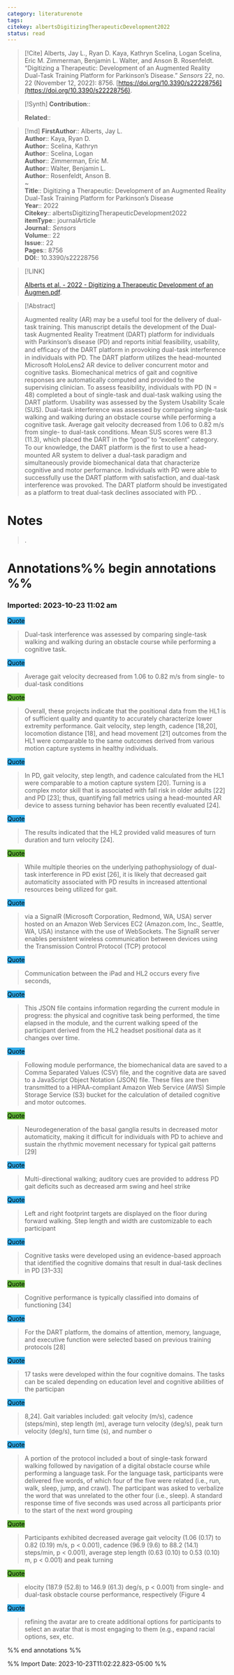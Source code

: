 ```yaml
---
category: literaturenote
tags: 
citekey: albertsDigitizingTherapeuticDevelopment2022
status: read
---
```


> [!Cite]
> Alberts, Jay L., Ryan D. Kaya, Kathryn Scelina, Logan Scelina, Eric M. Zimmerman, Benjamin L. Walter, and Anson B. Rosenfeldt. “Digitizing a Therapeutic: Development of an Augmented Reality Dual-Task Training Platform for Parkinson’s Disease.” _Sensors_ 22, no. 22 (November 12, 2022): 8756. [https://doi.org/10.3390/s22228756](https://doi.org/10.3390/s22228756).

>[!Synth]
>**Contribution**:: 
>
>**Related**:: 
>

>[!md]
> **FirstAuthor**:: Alberts, Jay L.  
> **Author**:: Kaya, Ryan D.  
> **Author**:: Scelina, Kathryn  
> **Author**:: Scelina, Logan  
> **Author**:: Zimmerman, Eric M.  
> **Author**:: Walter, Benjamin L.  
> **Author**:: Rosenfeldt, Anson B.  
~    
> **Title**:: Digitizing a Therapeutic: Development of an Augmented Reality Dual-Task Training Platform for Parkinson’s Disease  
> **Year**:: 2022   
> **Citekey**:: albertsDigitizingTherapeuticDevelopment2022  
> **itemType**:: journalArticle  
> **Journal**:: *Sensors*  
> **Volume**:: 22  
> **Issue**:: 22   
> **Pages**:: 8756  
> **DOI**:: 10.3390/s22228756    

> [!LINK] 
>
>  [Alberts et al. - 2022 - Digitizing a Therapeutic Development of an Augmen.pdf](file://C:\Users\emzpe\Zotero\storage\VHN592NU\Alberts%20et%20al.%20-%202022%20-%20Digitizing%20a%20Therapeutic%20Development%20of%20an%20Augmen.pdf).

> [!Abstract]
>
> Augmented reality (AR) may be a useful tool for the delivery of dual-task training. This manuscript details the development of the Dual-task Augmented Reality Treatment (DART) platform for individuals with Parkinson’s disease (PD) and reports initial feasibility, usability, and efﬁcacy of the DART platform in provoking dual-task interference in individuals with PD. The DART platform utilizes the head-mounted Microsoft HoloLens2 AR device to deliver concurrent motor and cognitive tasks. Biomechanical metrics of gait and cognitive responses are automatically computed and provided to the supervising clinician. To assess feasibility, individuals with PD (N = 48) completed a bout of single-task and dual-task walking using the DART platform. Usability was assessed by the System Usability Scale (SUS). Dual-task interference was assessed by comparing single-task walking and walking during an obstacle course while performing a cognitive task. Average gait velocity decreased from 1.06 to 0.82 m/s from single- to dual-task conditions. Mean SUS scores were 81.3 (11.3), which placed the DART in the “good” to “excellent” category. To our knowledge, the DART platform is the ﬁrst to use a head-mounted AR system to deliver a dual-task paradigm and simultaneously provide biomechanical data that characterize cognitive and motor performance. Individuals with PD were able to successfully use the DART platform with satisfaction, and dual-task interference was provoked. The DART platform should be investigated as a platform to treat dual-task declines associated with PD.
>.
> 
# Notes
>.


# Annotations%% begin annotations %%


### Imported: 2023-10-23 11:02 am



<mark style="background-color: #2ea8e5">Quote</mark>
> Dual-task interference was assessed by comparing single-task walking and walking during an obstacle course while performing a cognitive task.

<mark style="background-color: #2ea8e5">Quote</mark>
> Average gait velocity decreased from 1.06 to 0.82 m/s from single- to dual-task conditions

<mark style="background-color: #5fb236">Quote</mark>
> Overall, these projects indicate that the positional data from the HL1 is of sufficient quality and quantity to accurately characterize lower extremity performance. Gait velocity, step length, cadence [18,20], locomotion distance [18], and head movement [21] outcomes from the HL1 were comparable to the same outcomes derived from various motion capture systems in healthy individuals.

<mark style="background-color: #2ea8e5">Quote</mark>
> In PD, gait velocity, step length, and cadence calculated from the HL1 were comparable to a motion capture system [20]. Turning is a complex motor skill that is associated with fall risk in older adults [22] and PD [23]; thus, quantifying fall metrics using a head-mounted AR device to assess turning behavior has been recently evaluated [24].

<mark style="background-color: #2ea8e5">Quote</mark>
> The results indicated that the HL2 provided valid measures of turn duration and turn velocity [24].

<mark style="background-color: #5fb236">Quote</mark>
> While multiple theories on the underlying pathophysiology of dual-task interference in PD exist [26], it is likely that decreased gait automaticity associated with PD results in increased attentional resources being utilized for gait.


> 

<mark style="background-color: #2ea8e5">Quote</mark>
> via a SignalR (Microsoft Corporation, Redmond, WA, USA) server hosted on an Amazon Web Services EC2 (Amazon.com, Inc., Seattle, WA, USA) instance with the use of WebSockets. The SignalR server enables persistent wireless communication between devices using the Transmission Control Protocol (TCP) protocol

<mark style="background-color: #2ea8e5">Quote</mark>
> Communication between the iPad and HL2 occurs every five seconds,

<mark style="background-color: #2ea8e5">Quote</mark>
> This JSON file contains information regarding the current module in progress: the physical and cognitive task being performed, the time elapsed in the module, and the current walking speed of the participant derived from the HL2 headset positional data as it changes over time.

<mark style="background-color: #2ea8e5">Quote</mark>
> Following module performance, the biomechanical data are saved to a Comma Separated Values (CSV) file, and the cognitive data are saved to a JavaScript Object Notation (JSON) file. These files are then transmitted to a HIPAA-compliant Amazon Web Service (AWS) Simple Storage Service (S3) bucket for the calculation of detailed cognitive and motor outcomes.

<mark style="background-color: #5fb236">Quote</mark>
> Neurodegeneration of the basal ganglia results in decreased motor automaticity, making it difficult for individuals with PD to achieve and sustain the rhythmic movement necessary for typical gait patterns [29]

<mark style="background-color: #2ea8e5">Quote</mark>
> Multi-directional walking; auditory cues are provided to address PD gait deficits such as decreased arm swing and heel strike

<mark style="background-color: #2ea8e5">Quote</mark>
> Left and right footprint targets are displayed on the floor during forward walking. Step length and width are customizable to each participant

<mark style="background-color: #2ea8e5">Quote</mark>
> Cognitive tasks were developed using an evidence-based approach that identified the cognitive domains that result in dual-task declines in PD [31–33]

<mark style="background-color: #5fb236">Quote</mark>
> Cognitive performance is typically classified into domains of functioning [34]

<mark style="background-color: #2ea8e5">Quote</mark>
> For the DART platform, the domains of attention, memory, language, and executive function were selected based on previous training protocols [28]

<mark style="background-color: #2ea8e5">Quote</mark>
> 17 tasks were developed within the four cognitive domains. The tasks can be scaled depending on education level and cognitive abilities of the participan

<mark style="background-color: #2ea8e5">Quote</mark>
> 8,24]. Gait variables included: gait velocity (m/s), cadence (steps/min), step length (m), average turn velocity (deg/s), peak turn velocity (deg/s), turn time (s), and number o

<mark style="background-color: #2ea8e5">Quote</mark>
> A portion of the protocol included a bout of single-task forward walking followed by navigation of a digital obstacle course while performing a language task. For the language task, participants were delivered five words, of which four of the five were related (i.e., run, walk, sleep, jump, and crawl). The participant was asked to verbalize the word that was unrelated to the other four (i.e., sleep). A standard response time of five seconds was used across all participants prior to the start of the next word grouping

<mark style="background-color: #5fb236">Quote</mark>
> Participants exhibited decreased average gait velocity (1.06 (0.17) to 0.82 (0.19) m/s, p < 0.001), cadence (96.9 (9.6) to 88.2 (14.1) steps/min, p < 0.001), average step length (0.63 (0.10) to 0.53 (0.10) m, p < 0.001) and peak turning

<mark style="background-color: #5fb236">Quote</mark>
> elocity (187.9 (52.8) to 146.9 (61.3) deg/s, p < 0.001) from single- and dual-task obstacle course performance, respectively (Figure 4

<mark style="background-color: #2ea8e5">Quote</mark>
> refining the avatar are to create additional options for participants to select an avatar that is most engaging to them (e.g., expand racial options, sex, etc.


%% end annotations %%

%% Import Date: 2023-10-23T11:02:22.823-05:00 %%

